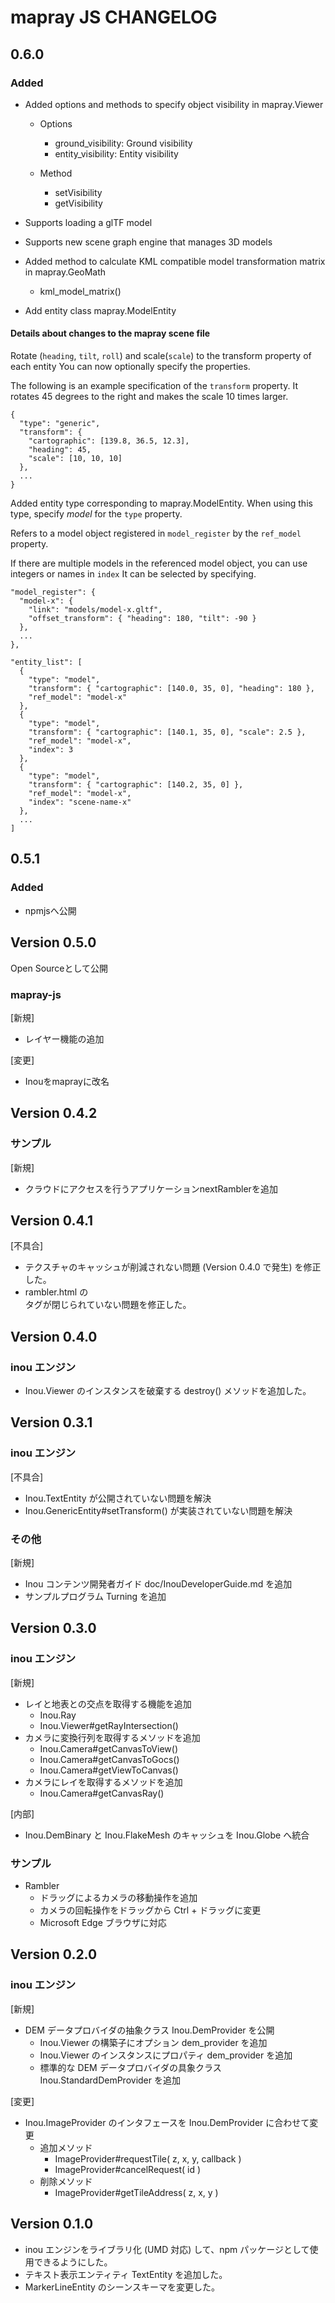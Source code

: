 # mapray JS CHANGELOG

## 0.6.0
### Added
- Added options and methods to specify object visibility in mapray.Viewer
  - Options
    - ground_visibility: Ground visibility
    - entity_visibility: Entity visibility

  - Method
    - setVisibility
    - getVisibility

- Supports loading a glTF model
- Supports new scene graph engine that manages 3D models
- Added method to calculate KML compatible model transformation matrix in mapray.GeoMath
  - kml_model_matrix()
- Add entity class mapray.ModelEntity

#### Details about changes to the mapray scene file
Rotate (`heading`, `tilt`, `roll`) and scale(`scale`) to the transform property of each entity
You can now optionally specify the properties.

The following is an example specification of the `transform` property.
It rotates 45 degrees to the right and makes the scale 10 times larger.
```
{
  "type": "generic",
  "transform": {
    "cartographic": [139.8, 36.5, 12.3],
    "heading": 45,
    "scale": [10, 10, 10]
  },
  ...
}
```

Added entity type corresponding to mapray.ModelEntity.
When using this type, specify *model* for the `type` property.

Refers to a model object registered in `model_register` by the `ref_model` property.

If there are multiple models in the referenced model object, you can use integers or names in `index`
It can be selected by specifying.

```
"model_register": {
  "model-x": {
    "link": "models/model-x.gltf",
    "offset_transform": { "heading": 180, "tilt": -90 }
  },
  ...
},

"entity_list": [
  {
    "type": "model",
    "transform": { "cartographic": [140.0, 35, 0], "heading": 180 },
    "ref_model": "model-x"
  },
  {
    "type": "model",
    "transform": { "cartographic": [140.1, 35, 0], "scale": 2.5 },
    "ref_model": "model-x",
    "index": 3
  },
  {
    "type": "model",
    "transform": { "cartographic": [140.2, 35, 0] },
    "ref_model": "model-x",
    "index": "scene-name-x"
  },
  ...
]
```


## 0.5.1
### Added
- npmjsへ公開

## Version 0.5.0
Open Sourceとして公開

### mapray-js

[新規]
* レイヤー機能の追加

[変更]
* Inouをmaprayに改名


## Version 0.4.2

### サンプル

[新規]
* クラウドにアクセスを行うアプリケーションnextRamblerを追加


## Version 0.4.1

[不具合]

* テクスチャのキャッシュが削減されない問題 (Version 0.4.0 で発生) を修正した。
* rambler.html の <div> タグが閉じられていない問題を修正した。


## Version 0.4.0

### inou エンジン

* Inou.Viewer のインスタンスを破棄する destroy() メソッドを追加した。


## Version 0.3.1

### inou エンジン

[不具合]

* Inou.TextEntity が公開されていない問題を解決
* Inou.GenericEntity#setTransform() が実装されていない問題を解決

### その他

[新規]

* Inou コンテンツ開発者ガイド doc/InouDeveloperGuide.md を追加
* サンプルプログラム Turning を追加


## Version 0.3.0

### inou エンジン

[新規]

* レイと地表との交点を取得する機能を追加
  - Inou.Ray
  - Inou.Viewer#getRayIntersection()
* カメラに変換行列を取得するメソッドを追加
  - Inou.Camera#getCanvasToView()
  - Inou.Camera#getCanvasToGocs()
  - Inou.Camera#getViewToCanvas()
* カメラにレイを取得するメソッドを追加
  - Inou.Camera#getCanvasRay()

[内部]

* Inou.DemBinary と Inou.FlakeMesh のキャッシュを Inou.Globe へ統合

### サンプル

* Rambler
  - ドラッグによるカメラの移動操作を追加
  - カメラの回転操作をドラッグから Ctrl + ドラッグに変更
  - Microsoft Edge ブラウザに対応


## Version 0.2.0

### inou エンジン

[新規]

* DEM データプロバイダの抽象クラス Inou.DemProvider を公開
  - Inou.Viewer の構築子にオプション dem_provider を追加
  - Inou.Viewer のインスタンスにプロパティ dem_provider を追加
  - 標準的な DEM データプロバイダの具象クラス Inou.StandardDemProvider を追加

[変更]

* Inou.ImageProvider のインタフェースを Inou.DemProvider に合わせて変更
  - 追加メソッド
    - ImageProvider#requestTile( z, x, y, callback )
    - ImageProvider#cancelRequest( id )
  - 削除メソッド
    - ImageProvider#getTileAddress( z, x, y )


## Version 0.1.0

+ inou エンジンをライブラリ化 (UMD 対応) して、npm パッケージとして使用できるようにした。
+ テキスト表示エンティティ TextEntity を追加した。
+ MarkerLineEntity のシーンスキーマを変更した。
